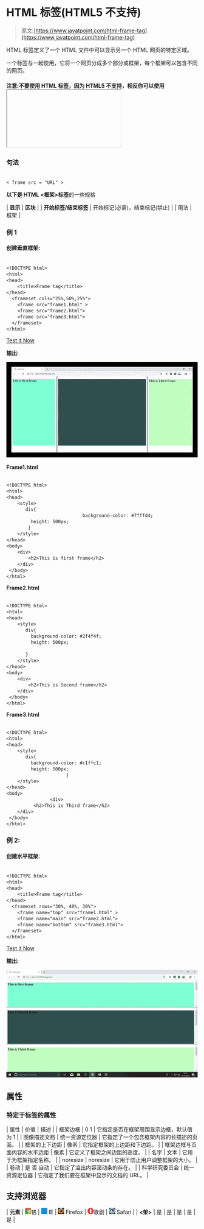 # HTML 标签(HTML5 不支持)

> 原文:[https://www.javatpoint.com/html-frame-tag](https://www.javatpoint.com/html-frame-tag)

HTML 标签定义了一个 HTML 文件中可以显示另一个 HTML 网页的特定区域。

一个标签与一起使用，它将一个网页分成多个部分或框架，每个框架可以包含不同的网页。

#### 注意:不要使用 HTML 标签，因为 HTML5 不支持，相反你可以使用<iframe>或<div>搭配 CSS，在 HTML 中达到类似的效果。</div></iframe>

### 句法

```

< frame src = "URL" >

```

**以下是 HTML <框架>标签**的一些规格

| **显示** | **区块** |
| **开始标签/结束标签** | 开始标记(必需)，结束标记(禁止) |
| 用法 | 框架 |

### 例 1

#### 创建垂直框架:

```

<!DOCTYPE html>
<html>
<head>
	<title>Frame tag</title>
</head>
  <frameset cols="25%,50%,25%">
  	<frame src="frame1.html" >
  	<frame src="frame2.html">	
  	<frame src="frame3.html">
  </frameset>
</html>

```

[Test it Now](https://www.javatpoint.com/oprweb/test.jsp?filename=htmlframetag)

**输出:**

![HTML frame tag](img/d4f687dacbd43569b4ddf24893683f4e.png)

**Frame1.html**

```

<!DOCTYPE html>
<html>
<head>
	<style>
	   div{
                            background-color: #7fffd4; 
	   	 height: 500px;
	   	}
	</style>
</head>
<body>
	<div>
		<h2>This is first frame</h2>
	</div>
 </body>
</html>

```

**Frame2.html**

```

<!DOCTYPE html>
<html>
<head>
	<style>
	   div{
	   	 background-color: #2f4f4f; 
	   	 height: 500px;

	   }
	</style>
</head>
<body>
	<div>
		<h2>This is Second frame</h2>
	</div>
 </body>
</html>

```

**Frame3.html**

```

<!DOCTYPE html>
<html>
<head>
	<style>
	   div{
	   	 background-color: #c1ffc1; 
	   	 height: 500px;
                      }
	</style>
</head>
<body>
                <div>
	      <h2>This is Third frame</h2>
	</div>
 </body>
</html>

```

### 例 2:

#### 创建水平框架:

```

<!DOCTYPE html>
<html>
<head>
	<title>Frame tag</title>
</head>
  <frameset rows="30%, 40%, 30%">
  	<frame name="top" src="frame1.html" >
  	<frame name="main" src="frame2.html">	
  	<frame name="bottom" src="frame3.html">
  </frameset>
</html>

```

[Test it Now](https://www.javatpoint.com/oprweb/test.jsp?filename=htmlframetag2)

**输出:**

![HTML frame tag](img/7a030f66d66d4891d27490770024a165.png)

## 属性

### 特定于标签的属性

| 属性 | 价值 | 描述 |
| 框架边框 | 0
1 | 它指定是否在框架周围显示边框，默认值为 1 |
| 图像描述文档 | 统一资源定位器 | 它指定了一个包含框架内容的长描述的页面。 |
| 框架的上下边距 | 像素 | 它指定框架的上边距和下边距。 |
| 框架边框与页面内容的水平边距 | 像素 | 它定义了框架之间边距的高度。 |
| 名字 | 文本 | 它用于为框架指定名称。 |
| noresize | noresize | 它用于防止用户调整框架的大小。 |
| 卷动 | 是
否
自动 | 它指定了溢出内容滚动条的存在。 |
| 科学研究委员会 | 统一资源定位器 | 它指定了我们要在框架中显示的文档的 URL。 |

## 支持浏览器

| **元素** | ![chrome browser](img/4fbdc93dc2016c5049ed108e7318df19.png)铬 | ![ie browser](img/83dd23df1fe8373fd5bf054b2c1dd88b.png) IE | ![firefox browser](img/4f001fff393888a8a807ed29b28145d1.png) Firefox | ![opera browser](img/6cad4a592cc69a052056a0577b4aac65.png)歌剧 | ![safari browser](img/a0f6a9711a92203c5dc5c127fe9c9fca.png) Safari |
| **<架>** | 是 | 是 | 是 | 是 | 是 |